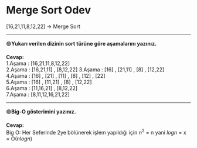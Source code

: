 # Merge Sort Odev

[16,21,11,8,12,22] -> Merge Sort

_______________________________________________________________________________________________________________________

🟢**Yukarı verilen dizinin sort türüne göre aşamalarını yazınız.**

**Cevap:**    
1.Aşama : [16,21,11,8,12,22]  
2.Aşama : [16,21,11] , [8,12,22]
3.Aşama : [16] , [21,11] , [8] , [12,22]    
4.Aşama : [16] , [21] , [11] , [8] , [12] , [22]  
5.Aşama : [16] , [11,21] , [8] , [12,22]  
6.Aşama : [11,16,21] , [8,12,22]    
7.Aşama : [8,11,12,16,21,22]  

_______________________________________________________________________________________________________________________

🟢**Big-O gösterimini yazınız.**

**Cevap:**  
Big O: Her Seferinde 2ye bölünerek işlem yapıldığı için $n^{2}$ = n yani $log{n}$ = x = O(${n}log{n}$)

